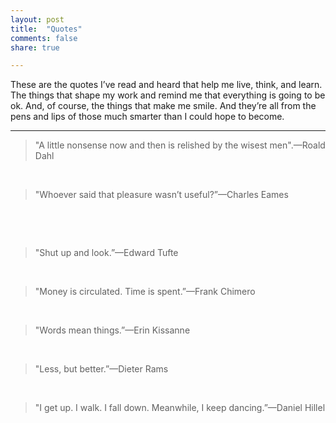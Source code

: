 ```yaml
--- 
layout: post
title:  "Quotes"
comments: false
share: true

---
```

These are the quotes I’ve read and heard that help me live, think, and learn. The things that shape my work and remind me that everything is going to be ok. And, of course, the things that make me smile. And they’re all from the pens and lips of those much smarter than I could hope to become.

---
>"A little nonsense now and then is relished by the wisest men".—Roald Dahl

&nbsp;

>"Whoever said that pleasure wasn’t useful?”—Charles Eames

&nbsp;

&nbsp;

>"Shut up and look.”—Edward Tufte

&nbsp;

>"Money is circulated. Time is spent.”—Frank Chimero

&nbsp;

>"Words mean things.”—Erin Kissanne

&nbsp;

>"Less, but better.”—Dieter Rams

&nbsp;

>"I get up. I walk. I fall down. Meanwhile, I keep dancing.”—Daniel Hillel

&nbsp;
